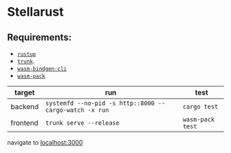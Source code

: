 # Stellarust

## Requirements:


- [`rustup`](https://rustup.rs/)
- [`trunk`](https://crates.io/crates/trunk).
- [`wasm-bindgen-cli`](https://crates.io/crates/wasm-bindgen-cli) 
- [`wasm-pack`](https://crates.io/crates/wasm-pack)

| target | run | test |
|--------|-----|------|
| backend | `systemfd --no-pid -s http::8000 -- cargo-watch -x run`   | `cargo test`    |
| frontend | `trunk serve --release` | `wasm-pack test` |

navigate to [localhost:3000](localhost:3000)